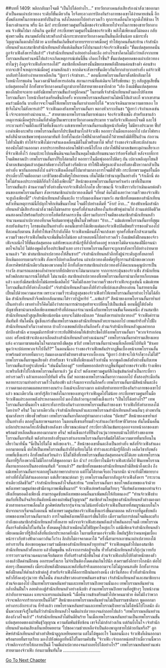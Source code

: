##บทที่ 1409: พลิกกลับมาโจมตี
“เป็นไปได้อย่างไร…”
ชายวัยกลางคนส่งเสียงร้องน่าสังเวชออกมา
ตัวเป็นคนเผ่าเปลวทอง ระดับก็ขั้นเดียวกัน ไยจึงทะลวงการป้องกันร่างกายของเขาได้ง่ายดายเช่นนี้
อีกทั้งพลังเทพในกายของเขายังปั่นป่วน หลั่งไหลออกไปอย่างรวดเร็ว ทุกการเคลื่อนไหวถูกดึงให้ช้าลง ไร้ซึ่งแรงต้านทาน
พรึ่บ ฉึก ฉึก!
กระบี่เทพรวมศูนย์ในมือของจ้าวเฟิงหายไปจากในกายของชายวัยกลางคน จ้วงฟันไปมา
กลืนกิน ดูดซับ!
กระบี่เทพรวมศูนย์ในมือของจ้าวเฟิง พลังไม่เพียงแต่ไม่ลดลง กลับพุ่งพรวดขึ้น สนามพลังที่น่าสะพรึงกลัวฉีกกระชากชายวัยกลางคนเป็นชิ้นเล็กชิ้นน้อย แม้กระทั่งวิญญาณก็แตกดับไปด้วย
ฉากที่พลันเกิดขึ้นทำลายบรรยากาศเมื่อครู่ ทำให้ทุกคนสั่นสะท้าน
เจ้าสำนักเทียนหลัวและสมาชิกสำนักเทียนหลัวที่แต่เดิมสิ้นหวังไปนานแล้วจ้องจ้าวเฟิงเขม็ง
“ขั้นแปดสุดยอดนั่นถูกจ้าวเฟิงสังหารไปแล้ว!”
เจ้าสำนักเทียนหลัวเอ่ยอย่างอึ้งตะลึง
อย่างไรเขาก็คาดไม่ถึงว่าหลังจากเทพโบราณหลันหย่วนหนีไปแล้วจะเกิดเหตุการณ์เช่นนี้ขึ้น
เกิดอะไรขึ้น? ขั้นแปดสุดยอดของเผ่าเปลวทอง ทำไมจู่ๆ ถึงถูกจ้าวเฟิงสังหารลงได้!”
สมาชิกที่เหลือตรงนั้นมีขอบเขตพลังฝึกตนค่อนข้างต่ำ ค่อนข้างยากจะเข้าใจเหตุการณ์เมื่อครู่
ตามหลักแล้ว หากคิดจะสังหารขั้นเดียวกันก็ยากลำบากอย่างยิ่ง แต่จ้าวเฟิงกลับทำได้อย่างง่ายดายเหลือเกิน
“ผู้เยาว์ เจ้าฆ่าเขา...”
ตอนนี้เทพโบราณอั้นยาตั้งสติกลับมาได้ ใบหน้าโกรธแค้น ในดวงตามีจิตสังหารเอ่อล้น
สถานการณ์ที่แต่เดิมจะได้รับชัยชนะ จู่ๆ กลับสูญเสียขั้นแปดสุดยอดไป อีกทั้งชายวัยกลางคนยังถูกฆ่าภายใต้สายตาของเขาอีกด้วย
“เฮ้อ ถึงแม้ขั้นแปดสุดยอดของอีกฝ่ายจะตาย แต่ยังมีเทพโบราณขั้นเก้าอยู่อีกคน!”
ในยามที่เจ้าสำนักเทียนหลัวมองไปยังเทพโบราณอั้นยา ใบหน้าก็เคร่งเครียดขึ้นอีกครั้ง
หากเทพโบราณหลันหย่วนไม่หนีไปแล้วละก็ พวกเขาสามคนร่วมมือกัน บางทีอาจจะโจมตีให้เทพโบราณอั้นยาล่าถอยไปได้
“พวกเจ้าเดินมาหาความตายเอง ไยข้าจึงไม่จะไม่สังหารเล่า?”
จ้าวเฟิงมองยังเทพโบราณอั้นยา พลางหัวเราะเย็นชา
“ผู้เยาว์ เจ้ากำแหงเช่นนี้ เจ้าจะตายอย่างน่าอนาถ...”
สายตาของเทพโบราณอั้นยาเพ่งมอง จ้องจ้าวเฟิงเขม็ง
สำหรับเขาแล้ว เหตุการณ์เมื่อครู่ประเด็นที่สำคัญเป็นเพราะชายวัยกลางคนประมาท รวมกับจ้าวเฟิงลอบโจมตี และใช้กระบวนท่าโจมตีถึงแก่ชีวิตที่แข็งแกร่ง
แต่เขาเทพโบราณอั้นยาเผชิญหน้ากับศัตรู ไม่มีทางประมาท
ฟึ่บ!
เงาดำเพียงกะพริบ เทพโบราณอั้นยาก็ประชิดเข้ามาใกล้จ้าวเฟิง หอกยาวในมือแทงออกไป
เปลวไฟทรงพลังสีน้ำตาลเข้มพวยพุ่งออกมาทันที
อีกทั้งในเปลวไฟสีน้ำตาลยังแฝงไว้ด้วยพลังมิติที่ปั่นป่วน ก่อกวนไปทั่วผืนฟ้า ทำให้จ้าวเฟิงไม่อาจสำแดงเคลื่อนมิติในชั่วพริบตาได้
พรึ่บ!
ร่างของจ้าวเฟิงทะลักลำแสงทองนับไม่ถ้วนออกมา ลากประกายสีทองอ่อนโชติช่วงหนีไปไกล
เปลวไฟสีน้ำตาลเข้มทะลุผ่านเสี้ยวเงาที่จ้าวเฟิงทิ้งไว้ ก่อนปะทะไปบนพื้นดินจนเกิดเป็นหลุมไหม้เกรียมขนาดกว่าร้อยจั้งทันที
หลังจากที่การโจมตีพลาดเป้า เทพโบราณอั้นยาก็รีบไล่ตามไป หอกยาวในมือพุ่งออกไปติดๆ กัน เปลวเพลิงลุกโชนสีน้ำตาลเข้มกลุ่มแล้วกลุ่มเล่าตัดขวางไปในห้วงรัตติกาล ทำให้ฝั่งศัตรูและตัวเองทั้งสองฝั่งหวาดกลัวเป็นอย่างยิ่ง พากันถอยหลังไป
แต่จ้าวเฟิงเคลื่อนที่ไปมาท่ามกลางการโจมตีทั่วฟ้า กระบี่เทพรวมศูนย์ในมือประเดี๋ยวก็โจมตีออกมา เอาชีวิตของฝั่งศัตรูไปหลายคน เห็นได้ชัดว่าชำนาญเป็นอย่างยิ่ง
“เจ้าเด็กนี่ ต่อให้ไม่สำแดงประกายมิติก็ยังเร็วได้ถึงเพียงนี้!”
สีหน้าของเทพโบราณอั้นยาคร่ำเคร่ง เขาที่เป็นเทพโบราณขั้นเก้า ด้านความเร็วยังห่างชั้นจากจ้าวเฟิงอีกไกลโข
เสี้ยวขณะนี้ จ้าวเฟิงราวกับว่าเมินเฉยต่อตัวตนของเทพโบราณอั้นยา สังหารสมาชิกเผ่าเปลวทองเต็มที่
“เยี่ยม! คิดไม่ถึงเลยว่าความเร็วของจ้าวเฟิงจะสูงถึงเพียงนี้!”
เจ้าสำนักเทียนหลัวตื่นตะลึง ราวกับมองเห็นความหวัง
สมาชิกทั้งหมดของสำนักเทียนหลัวเห็นเหตุการณ์นี้ก็ปลุกใจฮึกเหิมขึ้นมาใหม่ โจมตีไปอย่างเต็มที่
“อ๊าก! อ๊าก...”
ท้องฟ้าเหนือสำนักเทียนหลัวมีเสียงร้องน่าสังเวชดังไม่ขาดสาย
ทุกครั้งที่ลำแสงสีทองในท้องฟ้าพุ่งผ่านไป ล้วนแต่ปลิดชีวิตคนสองคนไปพร้อมกับประกายโลหิตที่สาดกระเซ็น
เมื่อรวมกับการโจมตีของสมาชิกสำนักเทียนหลัว จำนวนคนเผ่าเปลวทองที่บาดเจ็บล้มตายพุ่งสูงขึ้นในชั่วพริบตา
“ย้าก...”
แม้แต่เทพโบราณอั้นยาที่สุขุมสงบยังเต้นเร่าๆ โกรธแค้นเป็นอย่างยิ่ง
ตอนนี้เขาทำได้เพียงแต่มองจ้าวเฟิงปลิดชีพบริวารของตัวเองไปทีละคนกับตาตน
สิ่งที่ทำให้เขาไร้กำลังก็คือ จ้าวเฟิงเหมือนตั้งใจแกล้งเขา ทุกครั้งที่เขาใกล้จะตามทัน ความเร็วของจ้าวเฟิงก็พลันจะเพิ่มขึ้นอีกไม่น้อย แล้วหลบหนีไปอย่างรวดเร็ว
ถึงแม้พลังฝึกตนของจ้าวเฟิงจะผนึกไว้ที่ขั้นแปดสุดยอด แต่ทักษะและสำนึกรู้ที่ล้ำลึกยังคงอยู่
หากเขาไม่คิดจะแสดงฝีมือจนน่าตกใจเกินไป ไม่ต้องพูดถึงเรื่องประชิดตัวเลย เกรงว่าเทพโบราณอั้นยาจะถูกเขาสังหารไปอย่างง่ายดายนานแล้ว
“ฆ่า ฆ่าสมาชิกเผ่าเปลวทองให้สิ้นซาก!”
เจ้าสำนักเทียนหลัวอีกทั้งผู้นำระดับสูงทั้งหลายก็ฮึกเหิมออกรบตามจ้าวเฟิง สังหารไปอย่างเลือดร้อน
เผ่าเปลวทองคือศัตรูที่รุกรานสำนักของพวกเขา สังหารศิษย์สำนักเดียวกันของพวกตนไป
อีกทั้งสังหารสมาชิกเผ่าเปลวทองยังได้คะแนนคุณูปการเป็นรางวัล สามารถแลกของล้ำค่าหายากที่ปกติยากจะได้มามากมาย
จากการกระตุ้นของจ้าวเฟิง สำนักเทียนหลัวพลิกสถานการณ์ได้ทันที
ไม่นานนัก
สมาชิกเผ่าเปลวทองที่เทพโบราณอั้นยานำมาก็ตายเกือบหมดแล้ว
และยังมีสมาชิกอีกไม่น้อยหนีเตลิดไป
“คิดไม่ถึงเลยว่าความเร็วของจ้าวเฟิงจะสูงเช่นนี้ แม้แต่เทพโบราณขั้นเก้าก็ยังห่างไกลนัก!”
เจ้าสำนักเทียนหลัวมองไปยังร่างที่เปล่งแสงสีทองอ่อน ในสายตาเต็มเปี่ยมไปด้วยความเคารพ
เพราะความเร็วระดับสูงสุดของจ้าวเฟิงทำให้เทพโบราณอั้นยาทำอะไรไม่ได้สักนิด สำนักเทียนหลัวจึงพลิกกลับมาชนะได้ราวปาฏิหาริย์
“...แพ้แล้ว!”
สีหน้าของเทพโบราณอั้นยาย่ำแย่เป็นอย่างยิ่ง
เขาอย่างไรก็คิดไม่ถึงว่าสถานการณ์รบสุดท้ายจะเปลี่ยนไปเป็นเช่นนี้
ตอนนี้ผู้ใต้บังคับบัญชาที่เขานำมาเหลือเพียงเทพแท้จริงที่อ่อนแอจำนวนหนึ่งกับเทพโบราณขั้นเจ็ดคนหนึ่ง
ส่วนสมาชิกสำนักเทียนหลัวสูญเสียเพียงน้อยนิด แทบจะไม่ต้องนับเลย
“ล้อมสังหารเผ่าเปลวทอง!”
จ้าวเฟิงคำรามลั่นทันที
ทันใดนั้น ผู้แข็งแกร่งขั้นเทพโบราณของสำนักเทียนหลัวทะยานออกไป
เทพแท้จริงทั่วไปฝั่งสำนักเทียนหลัวเริ่มวางค่ายกล บ้างก็วางเขตพลังป้องกันอีกครั้ง
ส่วนเจ้าสำนักเทียนหลัวดูแลค่ายกลปกป้องสำนัก ควบคุมมังกรยักษ์วาวระยับสีฟ้าอ่อนให้เข้าประชิดไปยังเทพโบราณอั้นยา
“พวกเจ้ารอก่อนเถอะ ครั้งหน้าข้าจะต้องเอาเลือดล้างสำนักเทียนหลัวอย่างแน่นอน!”
เทพโบราณอั้นยาคำรามเสียงแหบแห้ง ความอาฆาตแค้นในใจมากมายถึงขีดสุด
ขวับ!
เทพโบราณอั้นยานำคนที่เหลือหนีไปทันที
“ข้าเคยพูดว่าจะปล่อยพวกเจ้าไปงั้นรึ?”
ในตอนนี้เอง ร่างของจ้าวเฟิงพลันปรากฏขึ้นเบื้องหน้าเทพโบราณอั้นยาพร้อมด้วยรอยยิ้มบางๆ ก้มมองลงมายังฝ่ายตรงข้ามจากเบื้องบน
“ผู้เยาว์ ถ้าข้าจะไปเจ้าก็ขวางไม่ได้!”
เทพโบราณอั้นยาพูดเสียงต่ำ
สำหรับเขา จ้าวเฟิงก็เพียงแค่เร็วเท่านั้น หากพูดถึงพลังยังห่างชั้นกับเทพโบราณขั้นเก้าอยู่ระดับหนึ่ง
“เช่นนั้นก็ลองดู!”
รอยยิ้มหยอกล้อปรากฏขึ้นที่มุมปากของจ้าวเฟิง ร่างเพียงกะพริบก็เข้าไปใกล้เทพโบราณอั้นยาแล้ว
วู้ม ฉัวะ!
พลังเทพรวมศููนย์สีเงินขุ่นข้นก่อตัวเป็นกระบี่ยาวอย่างรวดเร็ว แล้วแทงออกไปทันที
ครืน บึ้ม!
หอกของเทพโบราณอั้นยากวาดออกไป ทั้งสองประมือกันหลายกระบวนท่าอย่างรวดเร็วในท้องฟ้า แล้วจึงแยกจากกันอีกครั้ง
เทพโบราณอั้นยามีสีหน้าตื่นตะลึง กวาดตามองบาดแผลหลายทางบนร่าง ถึงแม้จะเล็กบางมาก แต่กลับทำลายการป้องกันร่างกายของเขาไปแล้ว
ขณะเดียวกัน เขายังรู้สึกว่าพลังในกายของเขาถูกจ้าวเฟิงดูดไปไม่น้อย
กระบี่เทพรวมศูนย์ในมือจ้าวเฟิงแผ่ระลอกพลังประหลาดออกไป มองไปแล้วอานุภาพยิ่งแข็งแกร่ง
“เป็นไปได้อย่างไร?”
เทพโบราณอั้นยาตื่นตกใจ แม้กระทั่งการป้องกันร่างกายเทพโบราณขั้นเก้าของเขา จ้าวเฟิงก็ยังทำลายลงได้โดยง่าย?
ครืน!
ในเวลาเดียวกัน เจ้าสำนักเทียนหลัวและเทพโบราณสำนักเทียนหลัวคนอื่นๆ ต่างพากันพุ่งมาสังหาร
เพียงชั่วพริบตา เทพโบราณอั้นยาก็ตกอยู่ท่ามกลางวงล้อม
“บัดซบ!”
สีหน้าของเขาย่ำแย่เป็นอย่างยิ่ง ตกอยู่ในสภาพจนตรอก
ในตอนที่เขาเตรียมตัวจะสำแดงวิชารักษาชีวิตรอด
ทันใดนั้นคลื่นแปลกประหลาดก็ทะลักขึ้นข้างหลังเขา
เสี้ยวขณะต่อมา!
กระบี่ยาวสีเงินเข้มทะลุออกจากหน้าอกของเขาพร้อมด้วยเลือดสีแดงทองมากมาย
ครืน!
พลังแข็งแกร่งที่ปั่นป่วนวุ่นวายหอบม้วนไปยังร่างของเทพโบราณอั้นยาทันที
พลังทำลายล้างที่รุนแรงทำเอาเทพโบราณอั้นยาสัมผัสได้ถึงความตายที่มาเยือนในเสี้ยววินาทีนั้น
“นี่เป็นไปไม่ได้ พลังของเจ้า...”
สีหน้าของเขาตื่นตะลึงเป็นอย่างยิ่ง พลังที่จ้าวเฟิงสำแดงออกมาตอนนี้ ต่อให้เป็นเทพโบราณขั้นเก้าก็ยังเทียบไม่ได้
ท่าร่างและสำนึกรู้ที่ลึกล้ำ เคล็ดวิชากับพลังเทพที่แข็งแกร่ง อีกทั้งพลังเสวียนอ้าว นี่ไม่ใช่สิ่งที่เทพโบราณขั้นแปดสุดยอดจะมีได้เลย
แต่เทพโบราณอั้นยาที่รู้เรื่องพวกนี้ไม่มีโอกาสได้พูดออกมา
ฉึก ฉัวะ!
กระบี่ยาวในมือจ้าวเฟิงสะบัดไป ฟันเทพโบราณอั้นยาแยกออกเป็นสองท่อนทันที
“ตายแล้ว?”
สมาชิกทั้งหมดของสำนักเทียนหลัวมีสีหน้าอึ้งตะลึง
ถึงแม้เทพโบราณอั้นยาจะตกอยู่ในสภาพยากลำบาก แต่ก็ไม่ได้บาดเจ็บอะไรมากนัก น่าจะยังมีไพ่ตายบางอย่างที่ยังไม่ได้สำแดงออกมา
แต่เสี้ยวขณะต่อมา จู่ๆ เทพโบราณอั้นยากลับถูกจ้าวเฟิงสังหาร
“กระบวนท่าเดียวปลิดชีวิต!”
เจ้าสำนักเทียนหลัวใจสั่นสะท้าน
“เทพโบราณอั้นยา ขอบใจพลังเทพของเจ้าด้วย พลังเทพรวมศูนย์ของข้ามีอานุภาพเพิ่มขึ้นมาก!”
จ้าวเฟิงเอ่ยพร้อมยิ้มเรียบๆ
“ที่แท้พลังเทพของท่านจ้าวเฟิงเยี่ยมยอดถึงเพียงนี้ สามารถดูดซับพลังเทพของคนอื่นมาเพิ่มพลังให้กับตนเอง!”
“ท่านจ้าวเฟิงช่างสมกับที่เป็นอัจฉริยะอันดับหนึ่งของเผ่าพันธุ์วิญญาณ!”
สมาชิกส่วนใหญ่ของสำนักเทียนหลัวต่างมองมาด้วยสายตาเคารพเลื่อมใส ลูกศิษย์สตรีแรกรุ่นจำนวนไม่น้อยยิ่งนับจ้าวเฟิงเป็นชายที่สมบูรณ์แบบในใจ
นับจากแรกเริ่มจนถึงตอนนี้ พลังเทพรวมศูนย์ของจ้าวเฟิงแข็งแกร่งขึ้นมาตลอด หลังจากที่ดูดซับพลังเทพของเทพโบราณอั้นยาแล้ว การโจมตีพลังเทพก็ยิ่งแกร่งขึ้นไปอีก
เมื่อรวมกับการล้อมโจมตีและตรึงกำลังของสมาชิกสำนักเทียนหลัวทั้งหลาย หลังจากจ้าวเฟิงสะสมพลังแล้วก็พลันลอบโจมตี เทพโบราณอั้นยาจึงดับดิ้นไปในทันใด
ทั้งหมดดูไปแล้วเหมือนไม่ใช่ปัญหาใหญ่อะไร
แต่มีเพียงเจ้าสำนักเทียนหลัวเพียงคนเดียวที่รู้สึกถึงสิ่งที่แปลกประหลาดยิ่งนัก ในยามที่เขามองจ้าวเฟิง ก็พลันรู้สึกว่าคนหนุ่มเบื้องหน้าราวกับห้วงฟ้าดวงดาวอันเวิ้งว้าง ลึกลับไม่อาจคาดเดาได้
“ครั้งนี้สามารถเอาชนะเผ่าเปลวทองได้อย่างราบรื่น ต้องขอบคุณความร่วมมือของสำนักเทียนหลัวทุกท่าน!”
จ้าวเฟิงหมุนตัวไปมองสมาชิกสำนักเทียนหลัวทั้งหลาย แล้วยิ้มพูดขึ้น
หลังจากการต่อสู้จบสิ้น ทั่วทั้งสำนักเทียนหลัวก็ยุ่งวุ่นวายกับการรวบรวมจำนวนคนบาดเจ็บล้มตาย ทั้งยังสร้างสำนักขึ้นใหม่
ส่วนจ้าวเฟิงกลับไปยังตำหนักของตัวเองแล้วปิดด่านฝึกตน
ออกรบครั้งแรก ไม่จำเป็นต้องโดดเด่นเกินไปนัก
สงครามยังอีกยาวไกลนัก ต่อไปค่อยๆ เปิดเผยพลัง เมื่อระดับพลังฝึกตนและพลังที่แท้จริงเผยออกมาจะได้ไม่ถูกคนสงสัย
อีกทั้งการกดพลังฝึกตนให้ต่ำแล้วเข้าต่อสู้ สำหรับจ้าวเฟิงก็คือการฝึกฝนอย่างหนึ่ง
เช้าวันที่สอง ทั่วทั้งสำนักเทียนหลัวก็ยังคงยุ่งวุ่นวาย
ทันใดนั้น ลำแสงสีขาวสองสายพลันตรงเข้ามา
เจ้าสำนักเทียนหลัวและสมาชิกบางส่วนจ้องมองไป เป็นเทพโบราณหลันหย่วนและเทพโบราณปิงหยวนนั่นเอง
เทพโบราณหลันหย่วนกล้ำกลืนฝืนใจ ลอยต่ำลงสู่สำนักเทียนหลัวอย่างเนิบช้า ส่วนเทพโบราณปิงหยวนที่อยู่ข้างๆ ใบหน้างามสง่าอับอายจนแดง แทบจะแทรกแผ่นดินหนี
“เมื่อคืนวานข้าเตรียมตัวไปหาคนมาช่วย คิดไม่ถึงว่าพวกเจ้าจะพลิกจากร้ายกลายเป็นดีได้!”
สีหน้าของเทพโบราณหลันหย่วนไม่เป็นธรรมชาติมาก พูดออกมาอย่างกระอักกระอ่วน
ที่จริงแล้ว เทพโบราณหลันหย่วนและเทพโบราณปิงหยวนไม่ได้หนีไปไกลนัก
ดังนั้นพวกเขาจึงรู้ในทันทีว่าสำนักเทียนหลัวโจมตีเผ่าเปลวทองจนล่าถอยไปแล้ว
“เทพโบราณหลันหย่วนต้องกังวลใจแล้ว!”
เจ้าสำนักเทียนหลัวไม่ยินดียินร้าย
ในเมื่อเทพโบราณหลันหย่วนเป็นเทพโบราณขั้นแปดสุดยอดของเผ่าพันธุ์วิญญาณ ความสัมพันธ์ซับซ้อน เขาจึงไม่กล้าล่วงเกิน
แต่ก้นบึ้งในใจ เจ้าสำนักเทียนหลัวแค่นเสียงเย็นเหยียดหยาม ‘ไปขอความช่วยเหลือจำเป็นต้องพาลูกชายไปด้วยกันหรือ?’
ลูกศิษย์สำนักเทียนหลัวต่างทำสีหน้าดูถูกเหยียดหยาม แต่ไม่ได้พูดอะไร
ในตอนนี้เอง จ้าวเฟิงก็เดินออกมาพร้อมรอยยิ้มราบเรียบ มองไปยังพ่อลูกที่หนีไปในยามคับขัน
“จ้าวเฟิง เจ้าบอกหน่อยสิว่าเมื่อวานนี้พวกเจ้าพลิกจากร้ายให้กลายเป็นดี โจมตีเผ่าเปลวทองจนล่าถอยไปได้อย่างไร?”
เทพโบราณหลันหย่วนเพ่งสายตามองจ้าวเฟิง ก่อนถามขึ้นทันใด
…………………………


[Go To Next Chapter]( ./266.md)